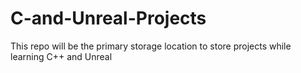 # C-and-Unreal-Projects
This repo will be the primary storage location to store projects while learning C++ and Unreal
